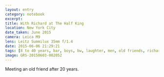 ```yaml
--- 
layout: entry
category: notebook
excerpt:
title: With Richard at The Half King
location: New York City
date_taken: June 2015
camera: Leica M9
lens: Leitz Summilux 35mm f/1.4
date: 2015-06-06 21:29:21
tags: [8 to 40 years, bar, boys, bw, laughter, men, old friends, richard jensen, simon griffee]
image: GRS-20150603-002052
---
```

Meeting an old friend after 20 years.